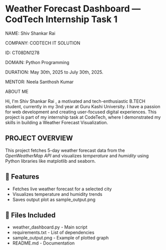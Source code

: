 #  Weather Forecast Dashboard — CodTech Internship Task 1
NAME:  Shiv Shankar Rai 

COMPANY: CODTECH IT SOLUTION

ID: CT08DN1278

DOMAIN: Python Programming

DURATION: May 30th, 2025 to July 30th, 2025.

MENTOR: Neela Santhosh Kumar

ABOUT ME

Hi, I'm  Shiv Shankar Rai , a motivated and tech-enthusiastic B.TECH student, currently in my 3nd year at Guru Kashi University. I have a passion for web development and creating user-focused digital experiences. This project is part of my internship task at CodeTech, where I demonstrated my skills in building a Weather Forecast Visualization.

## PROJECT OVERVIEW
This project fetches 5-day weather forecast data from the *OpenWeatherMap API* and visualizes *temperature* and *humidity* using Python libraries like matplotlib and seaborn.

## 🔧 Features
- Fetches live weather forecast for a selected city
- Visualizes temperature and humidity trends
- Saves output plot as sample_output.png

## 📁 Files Included
- weather_dashboard.py - Main script
- requirements.txt - List of dependencies
- sample_output.png - Example of plotted graph
- README.md - Documentation
